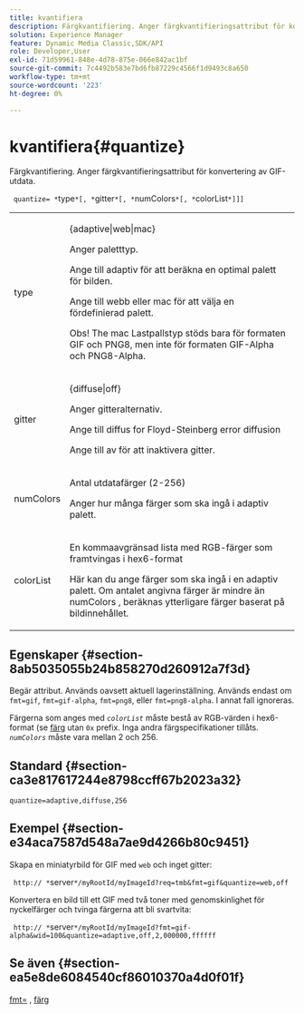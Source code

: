 ```yaml
---
title: kvantifiera
description: Färgkvantifiering. Anger färgkvantifieringsattribut för konvertering av GIF-utdata.
solution: Experience Manager
feature: Dynamic Media Classic,SDK/API
role: Developer,User
exl-id: 71d59961-848e-4d78-875e-066e842ac1bf
source-git-commit: 7c4492b583e7bd6fb87229c4566f1d9493c8a650
workflow-type: tm+mt
source-wordcount: '223'
ht-degree: 0%

---
```


# kvantifiera{#quantize}

Färgkvantifiering. Anger färgkvantifieringsattribut för konvertering av GIF-utdata.

` quantize= *`type`*[, *`gitter`*[, *`numColors`*[, *`colorList`*]]]`

<table id="table_A669A9058C8043A5BAE80B03A13B015B"> 
 <tbody> 
  <tr> 
   <td colname="col1"> <p> <span class="codeph"> <span class="varname"> type </span> </span> </p> </td> 
   <td colname="col2"> <p> <span class="codeph"> {adaptive|web|mac} </span> </p> <p>Anger paletttyp. </p> <p>Ange till <span class="codeph"> adaptiv </span> för att beräkna en optimal palett för bilden. </p> <p>Ange till <span class="codeph"> webb </span> eller <span class="codeph"> mac </span> för att välja en fördefinierad palett. </p> <p> <p>Obs! The <span class="codeph"> mac </span> Lastpallstyp stöds bara för formaten GIF och PNG8, men inte för formaten GIF-Alpha och PNG8-Alpha. </p> </p> </td> 
  </tr> 
  <tr> 
   <td colname="col1"> <p> <span class="codeph"> <span class="varname"> gitter </span> </span> </p> </td> 
   <td colname="col2"> <p> <span class="codeph"> {diffuse|off} </span> </p> <p>Anger gitteralternativ. </p> <p>Ange till <span class="codeph"> diffus </span> for Floyd-Steinberg error diffusion </p> <p>Ange till <span class="codeph"> av </span> för att inaktivera gitter. </p> </td> 
  </tr> 
  <tr> 
   <td colname="col1"> <p> <span class="codeph"> <span class="varname"> numColors </span> </span> </p> </td> 
   <td colname="col2"> <p>Antal utdatafärger (2-256) </p> <p>Anger hur många färger som ska ingå i <span class="codeph"> adaptiv </span> palett. </p> </td> 
  </tr> 
  <tr> 
   <td colname="col1"> <p> <span class="codeph"> <span class="varname"> colorList </span> </span> </p> </td> 
   <td colname="col2"> <p>En kommaavgränsad lista med RGB-färger som framtvingas i hex6-format </p> <p>Här kan du ange färger som ska ingå i en <span class="codeph"> adaptiv </span> palett. Om antalet angivna färger är mindre än <span class="codeph"> <span class="varname"> numColors </span> </span>, beräknas ytterligare färger baserat på bildinnehållet. </p> </td> 
  </tr> 
 </tbody> 
</table>

## Egenskaper {#section-8ab5035055b24b858270d260912a7f3d}

Begär attribut. Används oavsett aktuell lagerinställning. Används endast om `fmt=gif`, `fmt=gif-alpha`, `fmt=png8`, eller `fmt=png8-alpha`. I annat fall ignoreras.

Färgerna som anges med *`colorList`* måste bestå av RGB-värden i hex6-format (se [färg](/help/aem-is-ir-api/is-api/http-ref/image-serving-api-ref/c-http-protocol-reference/c-command-reference/r-color-commandref.md) utan `0x` prefix. Inga andra färgspecifikationer tillåts. *`numColors`* måste vara mellan 2 och 256.

## Standard {#section-ca3e817617244e8798ccff67b2023a32}

`quantize=adaptive,diffuse,256`

## Exempel {#section-e34aca7587d548a7ae9d4266b80c9451}

Skapa en miniatyrbild för GIF med `web` och inget gitter:

` http:// *`server`*/myRootId/myImageId?req=tmb&fmt=gif&quantize=web,off`

Konvertera en bild till ett GIF med två toner med genomskinlighet för nyckelfärger och tvinga färgerna att bli svartvita:

` http:// *`server`*/myRootId/myImageId?fmt=gif-alpha&wid=100&quantize=adaptive,off,2,000000,ffffff`

## Se även {#section-ea5e8de6084540cf86010370a4d0f01f}

[fmt=](../../../../../is-api/http-ref/image-serving-api-ref/c-http-protocol-reference/c-command-reference/r-is-http-fmt.md#reference-cdf10043423b45ba9fe15157fb3ae37a) , [färg](/help/aem-is-ir-api/is-api/http-ref/image-serving-api-ref/c-http-protocol-reference/c-data-types/r-is-http-color.md)
